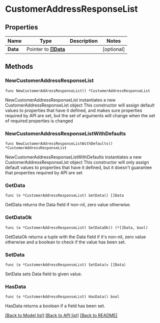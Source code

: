 # CustomerAddressResponseList

## Properties

Name | Type | Description | Notes
------------ | ------------- | ------------- | -------------
**Data** | Pointer to [**[]Data**](Data.md) |  | [optional] 

## Methods

### NewCustomerAddressResponseList

`func NewCustomerAddressResponseList() *CustomerAddressResponseList`

NewCustomerAddressResponseList instantiates a new CustomerAddressResponseList object
This constructor will assign default values to properties that have it defined,
and makes sure properties required by API are set, but the set of arguments
will change when the set of required properties is changed

### NewCustomerAddressResponseListWithDefaults

`func NewCustomerAddressResponseListWithDefaults() *CustomerAddressResponseList`

NewCustomerAddressResponseListWithDefaults instantiates a new CustomerAddressResponseList object
This constructor will only assign default values to properties that have it defined,
but it doesn't guarantee that properties required by API are set

### GetData

`func (o *CustomerAddressResponseList) GetData() []Data`

GetData returns the Data field if non-nil, zero value otherwise.

### GetDataOk

`func (o *CustomerAddressResponseList) GetDataOk() (*[]Data, bool)`

GetDataOk returns a tuple with the Data field if it's non-nil, zero value otherwise
and a boolean to check if the value has been set.

### SetData

`func (o *CustomerAddressResponseList) SetData(v []Data)`

SetData sets Data field to given value.

### HasData

`func (o *CustomerAddressResponseList) HasData() bool`

HasData returns a boolean if a field has been set.


[[Back to Model list]](../README.md#documentation-for-models) [[Back to API list]](../README.md#documentation-for-api-endpoints) [[Back to README]](../README.md)


